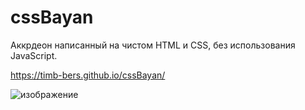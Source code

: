 # cssBayan
Аккрдеон написанный на чистом HTML и СSS, без использования JavaScript.

https://timb-bers.github.io/cssBayan/

![изображение](https://github.com/timb-bers/cssBayan/assets/82755709/e2c0172b-2339-40c2-8a61-34f0aec2514c)
